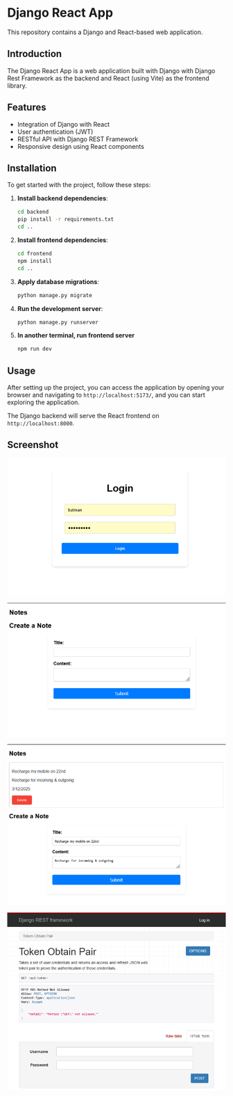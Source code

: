 # Django React App

This repository contains a Django and React-based web application.

## Introduction

The Django React App is a web application built with Django with Django Rest Framework as the backend and React (using Vite) as the frontend library.

## Features

- Integration of Django with React
- User authentication (JWT)
- RESTful API with Django REST Framework
- Responsive design using React components

## Installation

To get started with the project, follow these steps:


1. **Install backend dependencies**:

    ```sh
    cd backend
    pip install -r requirements.txt
    cd ..
    ```

2. **Install frontend dependencies**:

    ```sh
    cd frontend
    npm install
    cd ..
    ```

3. **Apply database migrations**:

    ```sh
    python manage.py migrate
    ```

4. **Run the development server**:

    ```sh
    python manage.py runserver
    ```
   
5. **In another terminal, run frontend server**
    ```sh
    npm run dev
    ```

## Usage

After setting up the project, you can access the application by opening your browser and navigating to `http://localhost:5173/`, and you can start exploring the application.

The Django backend will serve the React frontend on  `http://localhost:8000`.

## Screenshot

![Login Page](screenshots/login_page.PNG)

![Home](screenshots/note_home.PNG)

![Notes List](screenshots/notes_list.PNG)

![DRF token API](screenshots/DRF_token.PNG)
